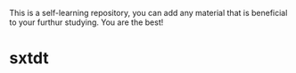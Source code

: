This is a self-learning repository, you can add any material that is beneficial to your furthur studying. You are the best!
# sxtdt
